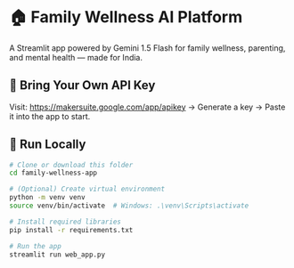 # 🏠 Family Wellness AI Platform

A Streamlit app powered by Gemini 1.5 Flash for family wellness, parenting, and mental health — made for India.

## 🔐 Bring Your Own API Key

Visit: https://makersuite.google.com/app/apikey → Generate a key → Paste it into the app to start.

## 🚀 Run Locally

```bash
# Clone or download this folder
cd family-wellness-app

# (Optional) Create virtual environment
python -m venv venv
source venv/bin/activate  # Windows: .\venv\Scripts\activate

# Install required libraries
pip install -r requirements.txt

# Run the app
streamlit run web_app.py
